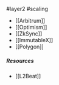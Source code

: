 #layer2 #scaling

- [[Arbitrum]]
- [[Optimism]]
- [[ZkSync]]
- [[ImmutableX]]
- [[Polygon]]

##### Resources
- [[L2Beat]]